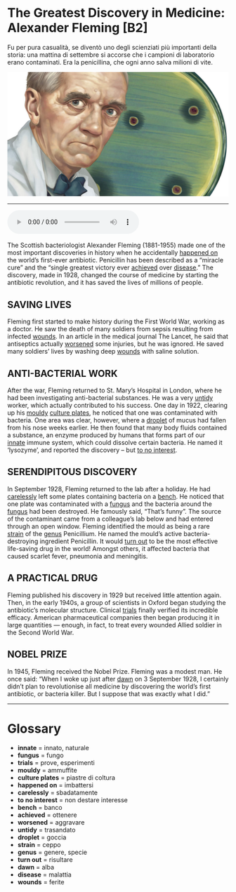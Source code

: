 # The Greatest Discovery in Medicine: Alexander Fleming   [B2]

Fu per pura casualità, se diventò uno degli scienziati più importanti della storia: una mattina di settembre si accorse che i campioni di laboratorio erano contaminati. Era la penicillina, che ogni anno salva milioni di vite.

![](The%20Greatest%20Discovery%20in%20Medicine%20Alexander%20Fleming.jpg)

--------------

<div>
<audio controls autoplay>
    <source src="https:/raw.githubusercontent.com/dartie/knowledge-base/main/English/SpeakUp/2023-10/The%20Greatest%20Discovery%20in%20Medicine%20Alexander%20Fleming.mp3" type="audio/mpeg">
</audio>
</div>


The Scottish bacteriologist Alexander Fleming (1881-1955) made one of the most important discoveries in history when he accidentally [happened on](## "imbattersi") the world’s first-ever antibiotic. Penicillin has been described as a “miracle cure” and the “single greatest victory ever [achieved](## "ottenere") over [disease](## "malattia").” The discovery, made in 1928, changed the course of medicine by starting the antibiotic revolution, and it has saved the lives of millions of people.

## SAVING LIVES
Fleming first started to make history during the First World War, working as a doctor. He saw the death of many soldiers from sepsis resulting from infected [wounds](## "ferite"). In an article in the medical journal The Lancet, he said that antiseptics actually [worsened](## "aggravare") some injuries, but he was ignored. He saved many soldiers’ lives by washing deep [wounds](## "ferite") with saline solution.

## ANTI-BACTERIAL WORK
After the war, Fleming returned to St. Mary’s Hospital in London, where he had been investigating anti-bacterial substances. He was a very [untidy](## "trasandato") worker, which actually contributed to his success. One day in 1922, clearing up his [mouldy](## "ammuffite") [culture plates](## "piastre di coltura"), he noticed that one was contaminated with bacteria. One area was clear, however, where a [droplet](## "goccia") of mucus had fallen from his nose weeks earlier. He then found that many body fluids contained a substance, an enzyme produced by humans that forms part of our [innate](## "innato, naturale") immune system, which could dissolve certain bacteria. He named it ‘lysozyme’, and reported the discovery – but [to no interest](## "non destare interesse").

## SERENDIPITOUS DISCOVERY
In September 1928, Fleming returned to the lab after a holiday. He had [carelessly](## "sbadatamente") left some plates containing bacteria on a [bench](## "banco"). He noticed that one plate was contaminated with a [fungus](## "fungo") and the bacteria around the [fungus](## "fungo") had been destroyed. He famously said, “That’s funny”. The source of the contaminant came from a colleague’s lab below and had entered through an open window. Fleming identified the mould as being a rare [strain](## "ceppo") of the [genus](## "genere, specie") Penicillium. He named the mould’s active bacteria-destroying ingredient Penicillin. It would [turn out](## "risultare") to be the most effective life-saving drug in the world! Amongst others, it affected bacteria that caused scarlet fever, pneumonia and meningitis.

## A PRACTICAL DRUG
Fleming published his discovery in 1929 but received little attention again. Then, in the early 1940s, a group of scientists in Oxford began studying the antibiotic’s molecular structure. Clinical [trials](## "prove, esperimenti") finally verified its incredible efficacy. American pharmaceutical companies then began producing it in large quantities — enough, in fact, to treat every wounded Allied soldier in the Second World War.

## NOBEL PRIZE
In 1945, Fleming received the Nobel Prize. Fleming was a modest man. He once said: “When I woke up just after [dawn](## "alba") on 3 September 1928, I certainly didn’t plan to revolutionise all medicine by discovering the world’s first antibiotic, or bacteria killer. But I suppose that was exactly what I did.”

--------------

<div style = "display:block; clear:both; page-break-after:always;"></div>

# Glossary
* **innate** = innato, naturale
* **fungus** = fungo
* **trials** = prove, esperimenti
* **mouldy** = ammuffite
* **culture plates** = piastre di coltura
* **happened on** = imbattersi
* **carelessly** = sbadatamente
* **to no interest** = non destare interesse
* **bench** = banco
* **achieved** = ottenere
* **worsened** = aggravare
* **untidy** = trasandato
* **droplet** = goccia
* **strain** = ceppo
* **genus** = genere, specie
* **turn out** = risultare
* **dawn** = alba
* **disease** = malattia
* **wounds** = ferite
